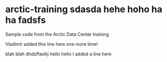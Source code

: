 # arctic-training sdasda hehe hoho ha ha fadsfs
Sample code from the Arctic Data Center training

Vladimir added this line here one more time!

 blah blah dhdsffaslkj hello hello
 I added a line here